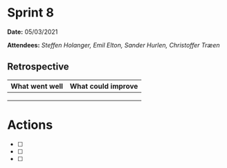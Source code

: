 
# Sprint 8

**Date:** 05/03/2021

**Attendees:** *Steffen Holanger, Emil Elton, Sander Hurlen, Christoffer Træen*

## Retrospective

| What went well                                               | What could improve                                |
| ------------------------------------------------------------ | ------------------------------------------------- |
|  |  |
|  |  |
|  |  |

# Actions

- [ ] 
- [ ] 
- [ ] 

